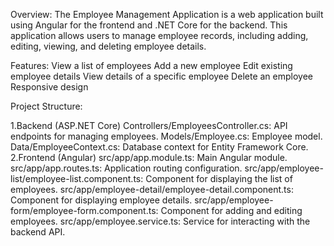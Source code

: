 Overview:
The Employee Management Application is a web application built using Angular for the frontend and .NET Core for the backend. This application allows users to manage employee records, including adding, editing, viewing, and deleting employee details.

Features:
View a list of employees
Add a new employee
Edit existing employee details
View details of a specific employee
Delete an employee
Responsive design


Project Structure:

1.Backend (ASP.NET Core)
Controllers/EmployeesController.cs: API endpoints for managing employees.
Models/Employee.cs: Employee model.
Data/EmployeeContext.cs: Database context for Entity Framework Core.
2.Frontend (Angular)
src/app/app.module.ts: Main Angular module.
src/app/app.routes.ts: Application routing configuration.
src/app/employee-list/employee-list.component.ts: Component for displaying the list of employees.
src/app/employee-detail/employee-detail.component.ts: Component for displaying employee details.
src/app/employee-form/employee-form.component.ts: Component for adding and editing employees.
src/app/employee.service.ts: Service for interacting with the backend API.



